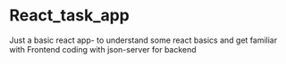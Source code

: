 # React_task_app
Just a basic react app- to understand some react basics and get familiar with Frontend coding with json-server for backend
